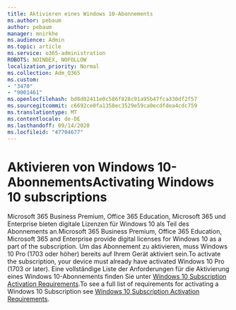 ```yaml
---
title: Aktivieren eines Windows 10-Abonnements
ms.author: pebaum
author: pebaum
manager: mnirkhe
ms.audience: Admin
ms.topic: article
ms.service: o365-administration
ROBOTS: NOINDEX, NOFOLLOW
localization_priority: Normal
ms.collection: Adm_O365
ms.custom:
- "3470"
- "9001461"
ms.openlocfilehash: bd8d02411e0c586f828c91a95b47fca330df2f57
ms.sourcegitcommit: c6692ce0fa1358ec3529e59ca0ecdfdea4cdc759
ms.translationtype: MT
ms.contentlocale: de-DE
ms.lasthandoff: 09/14/2020
ms.locfileid: "47704677"
---
```

# <a name="activating-windows-10-subscriptions"></a><span data-ttu-id="9ae28-102">Aktivieren von Windows 10-Abonnements</span><span class="sxs-lookup"><span data-stu-id="9ae28-102">Activating Windows 10 subscriptions</span></span>

<span data-ttu-id="9ae28-103">Microsoft 365 Business Premium, Office 365 Education, Microsoft 365 und Enterprise bieten digitale Lizenzen für Windows 10 als Teil des Abonnements an.</span><span class="sxs-lookup"><span data-stu-id="9ae28-103">Microsoft 365 Business Premium, Office 365 Education, Microsoft 365 and Enterprise provide digital licenses for Windows 10 as a part of the subscription.</span></span> <span data-ttu-id="9ae28-104">Um das Abonnement zu aktivieren, muss Windows 10 Pro (1703 oder höher) bereits auf Ihrem Gerät aktiviert sein.</span><span class="sxs-lookup"><span data-stu-id="9ae28-104">To activate the subscription, your device must already have activated Windows 10 Pro (1703 or later).</span></span> <span data-ttu-id="9ae28-105">Eine vollständige Liste der Anforderungen für die Aktivierung eines Windows 10-Abonnements finden Sie unter [Windows 10 Subscription Activation Requirements](https://docs.microsoft.com/windows/deployment/windows-10-subscription-activation#requirements).</span><span class="sxs-lookup"><span data-stu-id="9ae28-105">To see a full list of requirements for activating a Windows 10 Subscription see [Windows 10 Subscription Activation Requirements](https://docs.microsoft.com/windows/deployment/windows-10-subscription-activation#requirements).</span></span>
